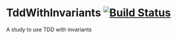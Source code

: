 # TddWithInvariants [![Build Status](https://travis-ci.org/dev-11/TddWithInvariants.svg?branch=master)](https://travis-ci.org/dev-11/TddWithInvariants)
A study to use TDD with invariants 
